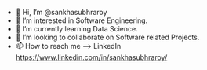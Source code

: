 - 👋 Hi, I’m @sankhasubhraroy
- 👀 I’m interested in Software Engineering.
- 🌱 I’m currently learning Data Science.
- 💞️ I’m looking to collaborate on Software related Projects.
- 📫 How to reach me --> LinkedIn https://www.linkedin.com/in/sankhasubhraroy/

<!---
sankhasubhraroy/sankhasubhraroy is a ✨ special ✨ repository because its `README.md` (this file) appears on your GitHub profile.
You can click the Preview link to take a look at your changes.
--->
